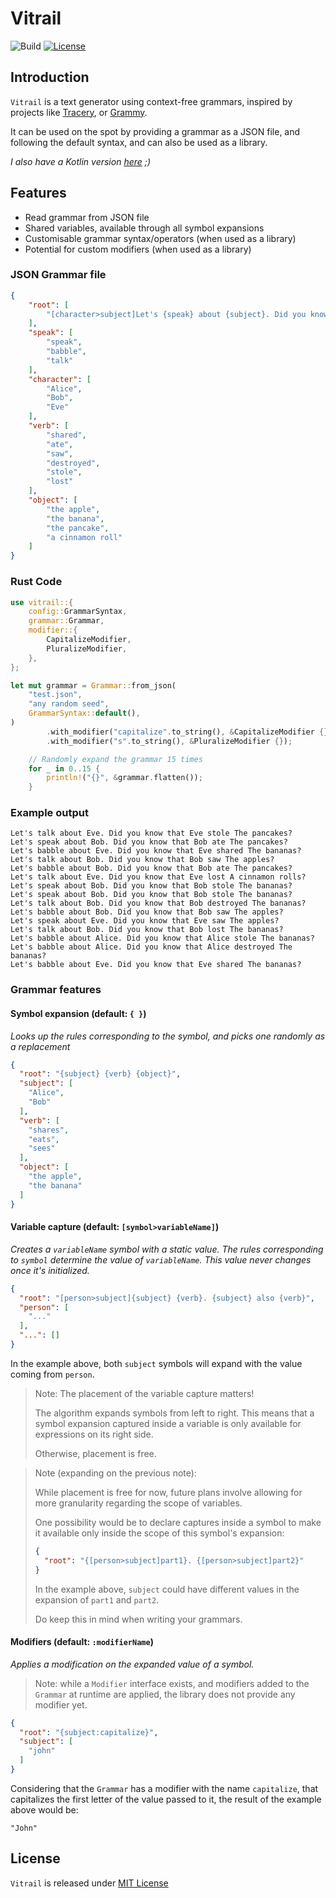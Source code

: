 # Vitrail

![Build](https://img.shields.io/github/workflow/status/jlandic/vitrail-rs/Rust/master?style=flat-square&logo=github-actions)
[![License](https://img.shields.io/github/license/jlandic/vitrail?style=flat-square)](https://opensource.org/licenses/MIT)

## Introduction

`Vitrail` is a text generator using context-free grammars, inspired by projects like [Tracery](https://github.com/galaxykate/tracery), or [Grammy](https://github.com/AlmasB/grammy).

It can be used on the spot by providing a grammar as a JSON file, and following the default syntax, and can also be used as a library.

_I also have a Kotlin version [here](https://github.com/jlandic/vitrail) ;)_

## Features

- Read grammar from JSON file
- Shared variables, available through all symbol expansions
- Customisable grammar syntax/operators (when used as a library)
- Potential for custom modifiers (when used as a library)

### JSON Grammar file

```json
{
    "root": [
        "[character>subject]Let's {speak} about {subject}. Did you know that {subject} {verb} {object:s:capitalize}?"
    ],
    "speak": [
        "speak",
        "babble",
        "talk"
    ],
    "character": [
        "Alice",
        "Bob",
        "Eve"
    ],
    "verb": [
        "shared",
        "ate",
        "saw",
        "destroyed",
        "stole",
        "lost"
    ],
    "object": [
        "the apple",
        "the banana",
        "the pancake",
        "a cinnamon roll"
    ]
}
```

### Rust Code

```rust
use vitrail::{
    config::GrammarSyntax,
    grammar::Grammar,
    modifier::{
        CapitalizeModifier,
        PluralizeModifier,
    },
};

let mut grammar = Grammar::from_json(
    "test.json",
    "any random seed",
    GrammarSyntax::default(),
)
        .with_modifier("capitalize".to_string(), &CapitalizeModifier {})
        .with_modifier("s".to_string(), &PluralizeModifier {});

    // Randomly expand the grammar 15 times
    for _ in 0..15 {
        println!("{}", &grammar.flatten());
    }
```

### Example output

```
Let's talk about Eve. Did you know that Eve stole The pancakes?
Let's speak about Bob. Did you know that Bob ate The pancakes?
Let's babble about Eve. Did you know that Eve shared The bananas?
Let's talk about Bob. Did you know that Bob saw The apples?
Let's babble about Bob. Did you know that Bob ate The pancakes?
Let's talk about Eve. Did you know that Eve lost A cinnamon rolls?
Let's speak about Bob. Did you know that Bob stole The bananas?
Let's speak about Bob. Did you know that Bob stole The bananas?
Let's talk about Bob. Did you know that Bob destroyed The bananas?
Let's babble about Bob. Did you know that Bob saw The apples?
Let's speak about Eve. Did you know that Eve saw The apples?
Let's talk about Bob. Did you know that Bob lost The bananas?
Let's babble about Alice. Did you know that Alice stole The bananas?
Let's babble about Alice. Did you know that Alice destroyed The bananas?
Let's babble about Eve. Did you know that Eve shared The bananas?
```

### Grammar features

#### Symbol expansion (default: `{ }`)

_Looks up the rules corresponding to the symbol, and picks one randomly as a replacement_

```json
{
  "root": "{subject} {verb} {object}",
  "subject": [
    "Alice",
    "Bob"
  ],
  "verb": [
    "shares",
    "eats",
    "sees"
  ],
  "object": [
    "the apple",
    "the banana"
  ]
}
```

#### Variable capture (default: `[symbol>variableName]`)

_Creates a `variableName` symbol with a static value. The rules corresponding to `symbol` determine the value of `variableName`.
This value never changes once it's initialized._

```json
{
  "root": "[person>subject]{subject} {verb}. {subject} also {verb}",
  "person": [
    "..."
  ],
  "...": []
}
```

In the example above, both `subject` symbols will expand with the value coming from `person`.

> Note:
> The placement of the variable capture matters!
>
> The algorithm expands symbols from left to right. This means that a symbol expansion captured inside a variable is only available for expressions on its right side.
>
> Otherwise, placement is free.

> Note (expanding on the previous note):
>
> While placement is free for now, future plans involve allowing for more granularity regarding the scope of variables.
>
> One possibility would be to declare captures inside a symbol to make it available only inside the scope of this symbol's expansion:
> ```json
> {
>   "root": "{[person>subject]part1}. {[person>subject]part2}"
> }
> ```
> In the example above, `subject` could have different values in the expansion of `part1` and `part2`.
>
> Do keep this in mind when writing your grammars.

#### Modifiers (default: `:modifierName`)

_Applies a modification on the expanded value of a symbol._

> Note: while a `Modifier` interface exists, and modifiers added to the `Grammar` at runtime are applied, the library does not provide any modifier yet.

```json
{
  "root": "{subject:capitalize}",
  "subject": [
    "john"
  ]
}
```

Considering that the `Grammar` has a modifier with the name `capitalize`, that capitalizes the first letter of the value passed to it, the result of the example above would be:
```
"John"
```

## License

`Vitrail` is released under [MIT License](https://opensource.org/licenses/MIT)